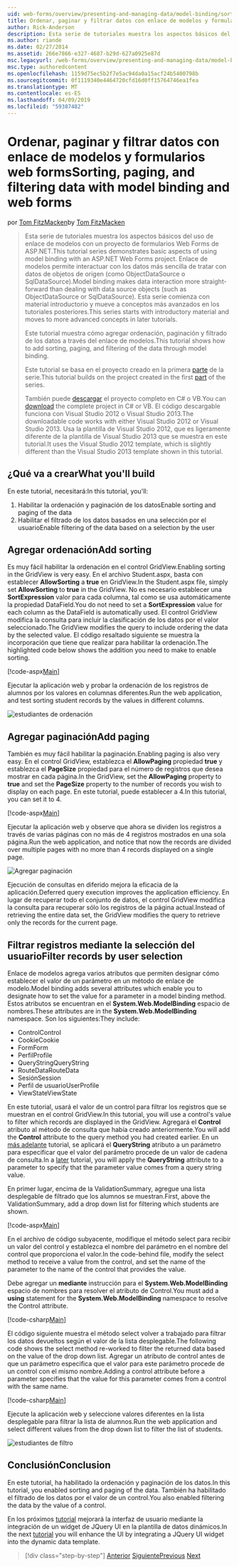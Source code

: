 ```yaml
---
uid: web-forms/overview/presenting-and-managing-data/model-binding/sorting-paging-and-filtering-data
title: Ordenar, paginar y filtrar datos con enlace de modelos y formularios web forms | Microsoft Docs
author: Rick-Anderson
description: Esta serie de tutoriales muestra los aspectos básicos del uso de enlace de modelos con un proyecto de formularios Web Forms de ASP.NET. Enlace de modelos permite interactuar con los datos más sencilla de...
ms.author: riande
ms.date: 02/27/2014
ms.assetid: 266e7866-e327-4687-b29d-627a0925e87d
msc.legacyurl: /web-forms/overview/presenting-and-managing-data/model-binding/sorting-paging-and-filtering-data
msc.type: authoredcontent
ms.openlocfilehash: 1159d75ec5b2f7e5ac94da0a15acf24b5400798b
ms.sourcegitcommit: 0f1119340e4464720cfd16d0ff15764746ea1fea
ms.translationtype: MT
ms.contentlocale: es-ES
ms.lasthandoff: 04/09/2019
ms.locfileid: "59387482"
---
```

# <a name="sorting-paging-and-filtering-data-with-model-binding-and-web-forms"></a><span data-ttu-id="1cb8e-104">Ordenar, paginar y filtrar datos con enlace de modelos y formularios web forms</span><span class="sxs-lookup"><span data-stu-id="1cb8e-104">Sorting, paging, and filtering data with model binding and web forms</span></span>

<span data-ttu-id="1cb8e-105">por [Tom FitzMacken](https://github.com/tfitzmac)</span><span class="sxs-lookup"><span data-stu-id="1cb8e-105">by [Tom FitzMacken](https://github.com/tfitzmac)</span></span>

> <span data-ttu-id="1cb8e-106">Esta serie de tutoriales muestra los aspectos básicos del uso de enlace de modelos con un proyecto de formularios Web Forms de ASP.NET.</span><span class="sxs-lookup"><span data-stu-id="1cb8e-106">This tutorial series demonstrates basic aspects of using model binding with an ASP.NET Web Forms project.</span></span> <span data-ttu-id="1cb8e-107">Enlace de modelos permite interactuar con los datos más sencilla de tratar con datos de objetos de origen (como ObjectDataSource o SqlDataSource).</span><span class="sxs-lookup"><span data-stu-id="1cb8e-107">Model binding makes data interaction more straight-forward than dealing with data source objects (such as ObjectDataSource or SqlDataSource).</span></span> <span data-ttu-id="1cb8e-108">Esta serie comienza con material introductorio y mueve a conceptos más avanzados en los tutoriales posteriores.</span><span class="sxs-lookup"><span data-stu-id="1cb8e-108">This series starts with introductory material and moves to more advanced concepts in later tutorials.</span></span>
> 
> <span data-ttu-id="1cb8e-109">Este tutorial muestra cómo agregar ordenación, paginación y filtrado de los datos a través del enlace de modelos.</span><span class="sxs-lookup"><span data-stu-id="1cb8e-109">This tutorial shows how to add sorting, paging, and filtering of the data through model binding.</span></span>
> 
> <span data-ttu-id="1cb8e-110">Este tutorial se basa en el proyecto creado en la primera [parte](retrieving-data.md) de la serie.</span><span class="sxs-lookup"><span data-stu-id="1cb8e-110">This tutorial builds on the project created in the first [part](retrieving-data.md) of the series.</span></span>
> 
> <span data-ttu-id="1cb8e-111">También puede [descargar](https://go.microsoft.com/fwlink/?LinkId=286116) el proyecto completo en C# o VB.</span><span class="sxs-lookup"><span data-stu-id="1cb8e-111">You can [download](https://go.microsoft.com/fwlink/?LinkId=286116) the complete project in C# or VB.</span></span> <span data-ttu-id="1cb8e-112">El código descargable funciona con Visual Studio 2012 o Visual Studio 2013.</span><span class="sxs-lookup"><span data-stu-id="1cb8e-112">The downloadable code works with either Visual Studio 2012 or Visual Studio 2013.</span></span> <span data-ttu-id="1cb8e-113">Usa la plantilla de Visual Studio 2012, que es ligeramente diferente de la plantilla de Visual Studio 2013 que se muestra en este tutorial.</span><span class="sxs-lookup"><span data-stu-id="1cb8e-113">It uses the Visual Studio 2012 template, which is slightly different than the Visual Studio 2013 template shown in this tutorial.</span></span>


## <a name="what-youll-build"></a><span data-ttu-id="1cb8e-114">¿Qué va a crear</span><span class="sxs-lookup"><span data-stu-id="1cb8e-114">What you'll build</span></span>

<span data-ttu-id="1cb8e-115">En este tutorial, necesitará:</span><span class="sxs-lookup"><span data-stu-id="1cb8e-115">In this tutorial, you'll:</span></span>

1. <span data-ttu-id="1cb8e-116">Habilitar la ordenación y paginación de los datos</span><span class="sxs-lookup"><span data-stu-id="1cb8e-116">Enable sorting and paging of the data</span></span>
2. <span data-ttu-id="1cb8e-117">Habilitar el filtrado de los datos basados en una selección por el usuario</span><span class="sxs-lookup"><span data-stu-id="1cb8e-117">Enable filtering of the data based on a selection by the user</span></span>

## <a name="add-sorting"></a><span data-ttu-id="1cb8e-118">Agregar ordenación</span><span class="sxs-lookup"><span data-stu-id="1cb8e-118">Add sorting</span></span>

<span data-ttu-id="1cb8e-119">Es muy fácil habilitar la ordenación en el control GridView.</span><span class="sxs-lookup"><span data-stu-id="1cb8e-119">Enabling sorting in the GridView is very easy.</span></span> <span data-ttu-id="1cb8e-120">En el archivo Student.aspx, basta con establecer **AllowSorting** a **true** en GridView.</span><span class="sxs-lookup"><span data-stu-id="1cb8e-120">In the Student.aspx file, simply set **AllowSorting** to **true** in the GridView.</span></span> <span data-ttu-id="1cb8e-121">No es necesario establecer una **SortExpression** valor para cada columna, tal como se usa automáticamente la propiedad DataField.</span><span class="sxs-lookup"><span data-stu-id="1cb8e-121">You do not need to set a **SortExpression** value for each column as the DataField is automatically used.</span></span> <span data-ttu-id="1cb8e-122">El control GridView modifica la consulta para incluir la clasificación de los datos por el valor seleccionado.</span><span class="sxs-lookup"><span data-stu-id="1cb8e-122">The GridView modifies the query to include ordering the data by the selected value.</span></span> <span data-ttu-id="1cb8e-123">El código resaltado siguiente se muestra la incorporación que tiene que realizar para habilitar la ordenación.</span><span class="sxs-lookup"><span data-stu-id="1cb8e-123">The highlighted code below shows the addition you need to make to enable sorting.</span></span>

[!code-aspx[Main](sorting-paging-and-filtering-data/samples/sample1.aspx?highlight=5)]

<span data-ttu-id="1cb8e-124">Ejecutar la aplicación web y probar la ordenación de los registros de alumnos por los valores en columnas diferentes.</span><span class="sxs-lookup"><span data-stu-id="1cb8e-124">Run the web application, and test sorting student records by the values in different columns.</span></span>

![estudiantes de ordenación](sorting-paging-and-filtering-data/_static/image2.png)

## <a name="add-paging"></a><span data-ttu-id="1cb8e-126">Agregar paginación</span><span class="sxs-lookup"><span data-stu-id="1cb8e-126">Add paging</span></span>

<span data-ttu-id="1cb8e-127">También es muy fácil habilitar la paginación.</span><span class="sxs-lookup"><span data-stu-id="1cb8e-127">Enabling paging is also very easy.</span></span> <span data-ttu-id="1cb8e-128">En el control GridView, establezca el **AllowPaging** propiedad **true** y establezca el **PageSize** propiedad para el número de registros que desea mostrar en cada página.</span><span class="sxs-lookup"><span data-stu-id="1cb8e-128">In the GridView, set the **AllowPaging** property to **true** and set the **PageSize** property to the number of records you wish to display on each page.</span></span> <span data-ttu-id="1cb8e-129">En este tutorial, puede establecer a 4.</span><span class="sxs-lookup"><span data-stu-id="1cb8e-129">In this tutorial, you can set it to 4.</span></span>

[!code-aspx[Main](sorting-paging-and-filtering-data/samples/sample2.aspx?highlight=5)]

<span data-ttu-id="1cb8e-130">Ejecutar la aplicación web y observe que ahora se dividen los registros a través de varias páginas con no más de 4 registros mostrados en una sola página.</span><span class="sxs-lookup"><span data-stu-id="1cb8e-130">Run the web application, and notice that now the records are divided over multiple pages with no more than 4 records displayed on a single page.</span></span>

![Agregar paginación](sorting-paging-and-filtering-data/_static/image4.png)

<span data-ttu-id="1cb8e-132">Ejecución de consultas en diferido mejora la eficacia de la aplicación.</span><span class="sxs-lookup"><span data-stu-id="1cb8e-132">Deferred query execution improves the application efficiency.</span></span> <span data-ttu-id="1cb8e-133">En lugar de recuperar todo el conjunto de datos, el control GridView modifica la consulta para recuperar sólo los registros de la página actual.</span><span class="sxs-lookup"><span data-stu-id="1cb8e-133">Instead of retrieving the entire data set, the GridView modifies the query to retrieve only the records for the current page.</span></span>

## <a name="filter-records-by-user-selection"></a><span data-ttu-id="1cb8e-134">Filtrar registros mediante la selección del usuario</span><span class="sxs-lookup"><span data-stu-id="1cb8e-134">Filter records by user selection</span></span>

<span data-ttu-id="1cb8e-135">Enlace de modelos agrega varios atributos que permiten designar cómo establecer el valor de un parámetro en un método de enlace de modelo.</span><span class="sxs-lookup"><span data-stu-id="1cb8e-135">Model binding adds several attributes which enable you to designate how to set the value for a parameter in a model binding method.</span></span> <span data-ttu-id="1cb8e-136">Estos atributos se encuentran en el **System.Web.ModelBinding** espacio de nombres.</span><span class="sxs-lookup"><span data-stu-id="1cb8e-136">These attributes are in the **System.Web.ModelBinding** namespace.</span></span> <span data-ttu-id="1cb8e-137">Son los siguientes:</span><span class="sxs-lookup"><span data-stu-id="1cb8e-137">They include:</span></span>

- <span data-ttu-id="1cb8e-138">Control</span><span class="sxs-lookup"><span data-stu-id="1cb8e-138">Control</span></span>
- <span data-ttu-id="1cb8e-139">Cookie</span><span class="sxs-lookup"><span data-stu-id="1cb8e-139">Cookie</span></span>
- <span data-ttu-id="1cb8e-140">Form</span><span class="sxs-lookup"><span data-stu-id="1cb8e-140">Form</span></span>
- <span data-ttu-id="1cb8e-141">Perfil</span><span class="sxs-lookup"><span data-stu-id="1cb8e-141">Profile</span></span>
- <span data-ttu-id="1cb8e-142">QueryString</span><span class="sxs-lookup"><span data-stu-id="1cb8e-142">QueryString</span></span>
- <span data-ttu-id="1cb8e-143">RouteData</span><span class="sxs-lookup"><span data-stu-id="1cb8e-143">RouteData</span></span>
- <span data-ttu-id="1cb8e-144">Sesión</span><span class="sxs-lookup"><span data-stu-id="1cb8e-144">Session</span></span>
- <span data-ttu-id="1cb8e-145">Perfil de usuario</span><span class="sxs-lookup"><span data-stu-id="1cb8e-145">UserProfile</span></span>
- <span data-ttu-id="1cb8e-146">ViewState</span><span class="sxs-lookup"><span data-stu-id="1cb8e-146">ViewState</span></span>

<span data-ttu-id="1cb8e-147">En este tutorial, usará el valor de un control para filtrar los registros que se muestran en el control GridView.</span><span class="sxs-lookup"><span data-stu-id="1cb8e-147">In this tutorial, you will use a control's value to filter which records are displayed in the GridView.</span></span> <span data-ttu-id="1cb8e-148">Agregará el **Control** atributo al método de consulta que había creado anteriormente.</span><span class="sxs-lookup"><span data-stu-id="1cb8e-148">You will add the **Control** attribute to the query method you had created earlier.</span></span> <span data-ttu-id="1cb8e-149">En un [más adelante](using-query-string-values-to-retrieve-data.md) tutorial, se aplicará el **QueryString** atributo a un parámetro para especificar que el valor del parámetro procede de un valor de cadena de consulta.</span><span class="sxs-lookup"><span data-stu-id="1cb8e-149">In a [later](using-query-string-values-to-retrieve-data.md) tutorial, you will apply the **QueryString** attribute to a parameter to specify that the parameter value comes from a query string value.</span></span>

<span data-ttu-id="1cb8e-150">En primer lugar, encima de la ValidationSummary, agregue una lista desplegable de filtrado que los alumnos se muestran.</span><span class="sxs-lookup"><span data-stu-id="1cb8e-150">First, above the ValidationSummary, add a drop down list for filtering which students are shown.</span></span>

[!code-aspx[Main](sorting-paging-and-filtering-data/samples/sample3.aspx?highlight=3-11)]

<span data-ttu-id="1cb8e-151">En el archivo de código subyacente, modifique el método select para recibir un valor del control y establezca el nombre del parámetro en el nombre del control que proporciona el valor.</span><span class="sxs-lookup"><span data-stu-id="1cb8e-151">In the code-behind file, modify the select method to receive a value from the control, and set the name of the parameter to the name of the control that provides the value.</span></span>

<span data-ttu-id="1cb8e-152">Debe agregar un **mediante** instrucción para el **System.Web.ModelBinding** espacio de nombres para resolver el atributo de Control.</span><span class="sxs-lookup"><span data-stu-id="1cb8e-152">You must add a **using** statement for the **System.Web.ModelBinding** namespace to resolve the Control attribute.</span></span>

[!code-csharp[Main](sorting-paging-and-filtering-data/samples/sample4.cs)]

<span data-ttu-id="1cb8e-153">El código siguiente muestra el método select volver a trabajado para filtrar los datos devueltos según el valor de la lista desplegable.</span><span class="sxs-lookup"><span data-stu-id="1cb8e-153">The following code shows the select method re-worked to filter the returned data based on the value of the drop down list.</span></span> <span data-ttu-id="1cb8e-154">Agregar un atributo de control antes de que un parámetro especifica que el valor para este parámetro procede de un control con el mismo nombre.</span><span class="sxs-lookup"><span data-stu-id="1cb8e-154">Adding a control attribute before a parameter specifies that the value for this parameter comes from a control with the same name.</span></span>

[!code-csharp[Main](sorting-paging-and-filtering-data/samples/sample5.cs)]

<span data-ttu-id="1cb8e-155">Ejecute la aplicación web y seleccione valores diferentes en la lista desplegable para filtrar la lista de alumnos.</span><span class="sxs-lookup"><span data-stu-id="1cb8e-155">Run the web application and select different values from the drop down list to filter the list of students.</span></span>

![estudiantes de filtro](sorting-paging-and-filtering-data/_static/image6.png)

## <a name="conclusion"></a><span data-ttu-id="1cb8e-157">Conclusión</span><span class="sxs-lookup"><span data-stu-id="1cb8e-157">Conclusion</span></span>

<span data-ttu-id="1cb8e-158">En este tutorial, ha habilitado la ordenación y paginación de los datos.</span><span class="sxs-lookup"><span data-stu-id="1cb8e-158">In this tutorial, you enabled sorting and paging of the data.</span></span> <span data-ttu-id="1cb8e-159">También ha habilitado el filtrado de los datos por el valor de un control.</span><span class="sxs-lookup"><span data-stu-id="1cb8e-159">You also enabled filtering the data by the value of a control.</span></span>

<span data-ttu-id="1cb8e-160">En los próximos [tutorial](integrating-jquery-ui.md) mejorará la interfaz de usuario mediante la integración de un widget de JQuery UI en la plantilla de datos dinámicos.</span><span class="sxs-lookup"><span data-stu-id="1cb8e-160">In the next [tutorial](integrating-jquery-ui.md) you will enhance the UI by integrating a JQuery UI widget into the dynamic data template.</span></span>

> [!div class="step-by-step"]
> <span data-ttu-id="1cb8e-161">[Anterior](updating-deleting-and-creating-data.md)
> [Siguiente](integrating-jquery-ui.md)</span><span class="sxs-lookup"><span data-stu-id="1cb8e-161">[Previous](updating-deleting-and-creating-data.md)
[Next](integrating-jquery-ui.md)</span></span>
